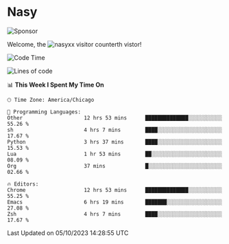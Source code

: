 # Nasy

<!--
<p align="center">
<img height="200" src="https://github-readme-stats.vercel.app/api?username=nasyxx&count_private=true&show_icons=true&theme=dracula&include_all_commits=true"/>
<img height="200" src="https://github-readme-stats.vercel.app/api/top-langs/?username=nasyxx&theme=dracula&hide=html,jupyter+notebook&count_private=true&show_icons=true"/>
</p>

  
----------------
-->

![Sponsor](https://img.shields.io/static/v1.svg?label=Sponsor&message=%E2%9D%A4&logo=GitHub&style=flat&color=pink)
 
Welcome, the ![nasyxx visitor counter](https://count.getloli.com/get/@nasyxx?theme=rule34)th vistor!
 
<!--START_SECTION:waka-->
![Code Time](http://img.shields.io/badge/Code%20Time-3%2C755%20hrs%2028%20mins-blue)

![Lines of code](https://img.shields.io/badge/From%20Hello%20World%20I%27ve%20Written-6.3%20million%20lines%20of%20code-blue)

📊 **This Week I Spent My Time On** 

```text
🕑︎ Time Zone: America/Chicago

💬 Programming Languages: 
Other                    12 hrs 53 mins      ██████████████░░░░░░░░░░░   55.26 % 
sh                       4 hrs 7 mins        ████░░░░░░░░░░░░░░░░░░░░░   17.67 % 
Python                   3 hrs 37 mins       ████░░░░░░░░░░░░░░░░░░░░░   15.53 % 
Lua                      1 hr 53 mins        ██░░░░░░░░░░░░░░░░░░░░░░░   08.09 % 
Org                      37 mins             █░░░░░░░░░░░░░░░░░░░░░░░░   02.66 % 

🔥 Editors: 
Chrome                   12 hrs 53 mins      ██████████████░░░░░░░░░░░   55.25 % 
Emacs                    6 hrs 19 mins       ███████░░░░░░░░░░░░░░░░░░   27.08 % 
Zsh                      4 hrs 7 mins        ████░░░░░░░░░░░░░░░░░░░░░   17.67 % 
```


 Last Updated on 05/10/2023 14:28:55 UTC
<!--END_SECTION:waka-->

<!-- ![visitors](https://visitor-badge.laobi.icu/badge?page_id=nasyxx.nasyxx) -->
